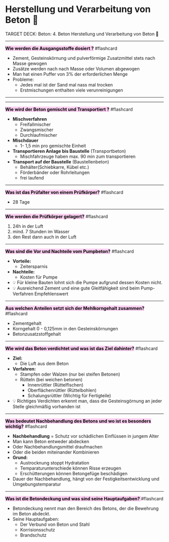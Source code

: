 # Herstellung und Verarbeitung von Beton 🥣

TARGET DECK: Beton: 4. Beton Herstellung und Verarbeitung von Beton 🥣

---

<mark style="background: #FFB8EBA6;">**Wie werden die Ausgangsstoffe dosiert ?**</mark> #flashcard 
- Zement, Gesteinskörnung und pulverförmige Zusatzmittel stets nach Masse gewogen
- Zusätze werden nach nach Masse oder Volumen abgewogen
- Man hat einen Puffer von 3% der erforderlichen Menge
- Probleme:
	- Jedes mal ist der Sand mal nass mal trocken
	- Erstmischungen enthalten viele verunreinigungen
<!--ID: 1652022547433-->

---



---

<mark style="background: #FFB8EBA6;">**Wie wird der Beton gemischt und Transportiert ?**</mark> #flashcard 
- **Mischverfahren**
	- Freifallmischer
	- Zwangsmischer
	- Durchlaufmischer
- **Mischdauer**
	- 1- 1,5 min pro gemischte Einheit
- **Transportieren Anlage bis Baustelle** (Transportbeton)
	- Mischfahrzeuge haben max. 90 min zum transportieren
- **Transport auf der Baustelle** (Baustellenbeton)
	- Behälter(Schiebkarre, Kübel etc.)
	- Förderbänder oder Rohrleitungen
	- frei laufend
<!--ID: 1652022547437-->

---
<mark style="background: #FFB8EBA6;">**Was ist das Prüfalter von einem Prüfkörper?**</mark> #flashcard 
- 28 Tage
<!--ID: 1658927303724-->

---
<mark style="background: #FFB8EBA6;">**Wie werden die Prüfkörper gelagert?**</mark> #flashcard 
1. 24h in der Luft
2. mind. 7 Stunden im Wasser
3. den Rest dann auch in der Luft
<!--ID: 1658927467466-->


---

<mark style="background: #FFB8EBA6;">**Was sind die Vor und Nachteile vom Pumpbeton?**</mark> #flashcard 
- **Vorteile:**
	- Zeitersparnis
- **Nachteile:**
	- Kosten für Pumpe
- 💡 Für kleine Bauten lohnt sich die Pumpe aufgrund dessen Kosten nicht.
- 💡 Ausreichend Zement und eine gute Gleitfähigkeit sind beim Pump-Verfahren Empfehlenswert
<!--ID: 1652022574433-->


---
    
<mark style="background: #FFB8EBA6;">**Aus welchen Anteilen setzt sich der Mehlkorngehalt zusammen?** </mark> #flashcard 
- Zementgehalt
- Korngehalt 0 - 0,125mm in den Gesteinskörnungen
- Betonzusatzstoffgehalt
<!--ID: 1652022596633-->


---

<mark style="background: #FFB8EBA6;">**Wie wird das Beton verdichtet und was ist das Ziel dahinter?**</mark> #flashcard 
- **Ziel:**
	- Die Luft aus dem Beton
- **Verfahren:**
	- Stampfen oder Walzen (nur bei steifen Betonen)
	- Rütteln (bei weichen betonen)
		- Innenrüttler (Rüttelflschen)
		- Oberflächenrüttler (Rüttelbohlen)
		- Schalungsrüttler (Wichtig für Fertigteile)
- 💡 Richtiges Verdichten erkennt man, dass die Gesteinsgörnung an jeder Stelle gleichmäßig vorhanden ist
<!--ID: 1652022645458-->


---

<mark style="background: #FFB8EBA6;"> **Was bedeutet Nachbehandlung des Betons und wo ist es besonders wichtig?**</mark> #flashcard 
- **Nachbehandlung** = Schutz vor schädlichen Einflüssen in jungem Alter
- Man kann Beton entweder abdecken
- Oder Nachbehandlungsmittel draufmachen
- Oder die beiden miteinander Kombinieren
- **Grund:**
	- Austrocknung stoppt Hydratation
	- Temparaturunterschiede können Risse erzeugen
	- Erschütterungen können Betongefüge beschädigen
- Dauer der Nachbehandlung, hängt von der Festigkeitsentwicklung und Umgebungstemparatur
<!--ID: 1652022748479-->


    
---
    
<mark style="background: #FFB8EBA6;">**Was ist die Betondeckung und was sind seine Hauptaufgaben?** </mark> #flashcard 
- Betondeckung nennt man den Bereich des Betons, der die Bewehrung im Beton abdeckt.
- Seine Hauptaufgaben:
	- Der Verbund von Beton und Stahl
	- Korrisionsschutz
	- Brandschutz
<!--ID: 1652022748484-->


